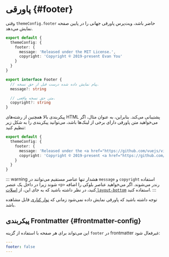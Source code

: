 # پاورقی {#footer}

وقتی `themeConfig.footer` حاضر باشد، ویت‌پرس پاورقی جهانی را در پایین صفحه نمایش می‌دهد.

```ts
export default {
  themeConfig: {
    footer: {
      message: 'Released under the MIT License.',
      copyright: 'Copyright © 2019-present Evan You'
    }
  }
}
```

```ts
export interface Footer {
  // پیام نمایش داده شده درست قبل از حق نسخه.
  message?: string

  // متن حق نسخه واقعی.
  copyright?: string
}
```

پیکربندی بالا همچنین از رشته‌های HTML پشتیبانی می‌کند. بنابراین، به عنوان مثال، اگر می‌خواهید متن پاورقی دارای برخی از لینک‌ها باشد، می‌توانید پیکربندی را به شکل زیر تنظیم کنید:

```ts
export default {
  themeConfig: {
    footer: {
      message: 'Released under the <a href="https://github.com/vuejs/vitepress/blob/main/LICENSE">MIT License</a>.',
      copyright: 'Copyright © 2019-present <a href="https://github.com/yyx990803">Evan You</a>'
    }
  }
}
```

::: warning هشدار
تنها عناصر مستقیم می‌توانند در `message` و `copyright` استفاده شوند زیرا در داخل یک عنصر `<p>` رندر می‌شوند. اگر می‌خواهید عناصر بلوکی را اضافه کنید، در نظر داشته باشید که به جای این، از [اسلات `layout-bottom`](../guide/extending-default-theme#layout-slots) استفاده کنید.
:::

توجه داشته باشید که پاورقی نمایش داده نمی‌شود زمانی که [نوار کناری](./default-theme-sidebar) قابل مشاهده باشد.

## پیکربندی Frontmatter {#frontmatter-config}

این می‌تواند برای هر صفحه با استفاده از گزینه `footer` در frontmatter غیرفعال شود:

```yaml
---
footer: false
---
```